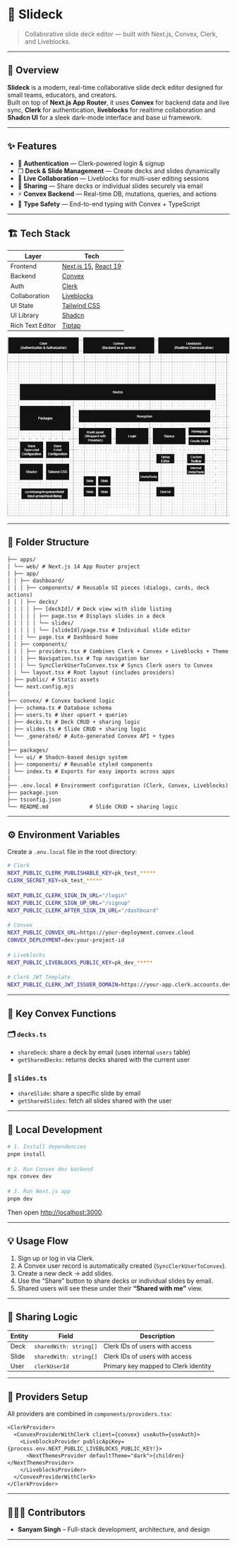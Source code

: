# 🧩 Slideck

> Collaborative slide deck editor — built with Next.js, Convex, Clerk, and Liveblocks.

---

## 🚀 Overview

**Slideck** is a modern, real-time collaborative slide deck editor designed for small teams, educators, and creators.  
Built on top of **Next.js App Router**, it uses **Convex** for backend data and live sync, **Clerk** for authentication, **liveblocks** for realtime collaboration and **Shadcn UI** for a sleek dark-mode interface and base ui framework.

---

## ✨ Features

- 🤠 **Authentication** — Clerk-powered login & signup
- ❐ **Deck & Slide Management** — Create decks and slides dynamically
- 🧩 **Live Collaboration** — Liveblocks for multi-user editing sessions
- 🔗 **Sharing** — Share decks or individual slides securely via email
- ⚡ **Convex Backend** — Real-time DB, mutations, queries, and actions
- 🧠 **Type Safety** — End-to-end typing with Convex + TypeScript

---

## 🏗️ Tech Stack

| Layer            | Tech                                                              |
| ---------------- | ----------------------------------------------------------------- |
| Frontend         | [Next.js 15](https://nextjs.org/), [React 19](https://react.dev/) |
| Backend          | [Convex](https://convex.dev/)                                     |
| Auth             | [Clerk](https://clerk.com/)                                       |
| Collaboration    | [Liveblocks](https://liveblocks.io/)                              |
| UI State         | [Tailwind CSS](https://tailwindcss.com/)                          |
| UI Library       | [Shadcn](https://ui.shadcn.com/)                                  |
| Rich Text Editor | [Tiptap](https://tiptap.dev/)                                     |

![alt text](architecture-diagram.png)

---

## 📁 Folder Structure

```
├── apps/
│ └── web/ # Next.js 14 App Router project
│ ├── app/
│ │ ├── dashboard/
│ │ │ ├── components/ # Reusable UI pieces (dialogs, cards, deck actions)
│ │ │ ├── decks/
│ │ │ │ ├── [deckId]/ # Deck view with slide listing
│ │ │ │ │ ├── page.tsx # Displays slides in a deck
│ │ │ │ │ └── slides/
│ │ │ │ │ └── [slideId]/page.tsx # Individual slide editor
│ │ │ └── page.tsx # Dashboard home
│ │ ├── components/
│ │ │ ├── providers.tsx # Combines Clerk + Convex + Liveblocks + Theme
│ │ │ ├── Navigation.tsx # Top navigation bar
│ │ │ └── SyncClerkUserToConvex.tsx # Syncs Clerk users to Convex
│ │ └── layout.tsx # Root layout (includes providers)
│ ├── public/ # Static assets
│ └── next.config.mjs
│
├── convex/ # Convex backend logic
│ ├── schema.ts # Database schema
│ ├── users.ts # User upsert + queries
│ ├── decks.ts # Deck CRUD + sharing logic
│ ├── slides.ts # Slide CRUD + sharing logic
│ └── _generated/ # Auto-generated Convex API + types
│
├── packages/
│ └── ui/ # Shadcn-based design system
│ ├── components/ # Reusable styled components
│ └── index.ts # Exports for easy imports across apps
│
├── .env.local # Environment configuration (Clerk, Convex, Liveblocks)
├── package.json
├── tsconfig.json
└── README.md             # Slide CRUD + sharing logic
```

---

## ⚙️ Environment Variables

Create a `.env.local` file in the root directory:

```bash
# Clerk
NEXT_PUBLIC_CLERK_PUBLISHABLE_KEY=pk_test_*****
CLERK_SECRET_KEY=sk_test_*****

NEXT_PUBLIC_CLERK_SIGN_IN_URL="/login"
NEXT_PUBLIC_CLERK_SIGN_UP_URL="/signup"
NEXT_PUBLIC_CLERK_AFTER_SIGN_IN_URL="/dashboard"

# Convex
NEXT_PUBLIC_CONVEX_URL=https://your-deployment.convex.cloud
CONVEX_DEPLOYMENT=dev:your-project-id

# Liveblocks
NEXT_PUBLIC_LIVEBLOCKS_PUBLIC_KEY=pk_dev_*****

# Clerk JWT Template
NEXT_PUBLIC_CLERK_JWT_ISSUER_DOMAIN=https://your-app.clerk.accounts.dev
```

---

## 🧠 Key Convex Functions

### 🗂️ `decks.ts`

- `shareDeck`: share a deck by email (uses internal `users` table)
- `getSharedDecks`: returns decks shared with the current user

### 📑 `slides.ts`

- `shareSlide`: share a specific slide by email
- `getSharedSlides`: fetch all slides shared with the user

---

## 🧭 Local Development

```bash
# 1. Install dependencies
pnpm install

# 2. Run Convex dev backend
npx convex dev

# 3. Run Next.js app
pnpm dev
```

Then open [http://localhost:3000](http://localhost:3000).

---

## 💡 Usage Flow

1. Sign up or log in via Clerk.
2. A Convex user record is automatically created (`SyncClerkUserToConvex`).
3. Create a new deck → add slides.
4. Use the “Share” button to share decks or individual slides by email.
5. Shared users will see these under their **“Shared with me”** view.

---

## 🧩 Sharing Logic

| Entity | Field                  | Description                          |
| ------ | ---------------------- | ------------------------------------ |
| Deck   | `sharedWith: string[]` | Clerk IDs of users with access       |
| Slide  | `sharedWith: string[]` | Clerk IDs of users with access       |
| User   | `clerkUserId`          | Primary key mapped to Clerk identity |

---

## 🧱 Providers Setup

All providers are combined in `components/providers.tsx`:

```tsx
<ClerkProvider>
  <ConvexProviderWithClerk client={convex} useAuth={useAuth}>
    <LiveblocksProvider publicApiKey={process.env.NEXT_PUBLIC_LIVEBLOCKS_PUBLIC_KEY!}>
      <NextThemesProvider defaultTheme="dark">{children}</NextThemesProvider>
    </LiveblocksProvider>
  </ConvexProviderWithClerk>
</ClerkProvider>
```

---

## 🧑‍🤝‍🧑 Contributors

- **Sanyam Singh** – Full-stack development, architecture, and design

---
